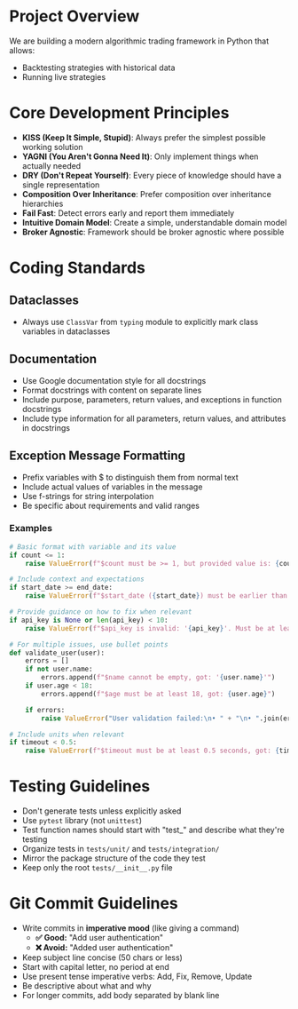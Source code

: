 # Project Overview

We are building a modern algorithmic trading framework in Python that allows:
- Backtesting strategies with historical data
- Running live strategies

# Core Development Principles

- **KISS (Keep It Simple, Stupid)**: Always prefer the simplest possible working solution
- **YAGNI (You Aren't Gonna Need It)**: Only implement things when actually needed
- **DRY (Don't Repeat Yourself)**: Every piece of knowledge should have a single representation
- **Composition Over Inheritance**: Prefer composition over inheritance hierarchies
- **Fail Fast**: Detect errors early and report them immediately
- **Intuitive Domain Model**: Create a simple, understandable domain model
- **Broker Agnostic**: Framework should be broker agnostic where possible

# Coding Standards

## Dataclasses

- Always use `ClassVar` from `typing` module to explicitly mark class variables in dataclasses

## Documentation

- Use Google documentation style for all docstrings
- Format docstrings with content on separate lines
- Include purpose, parameters, return values, and exceptions in function docstrings
- Include type information for all parameters, return values, and attributes in docstrings

## Exception Message Formatting

- Prefix variables with $ to distinguish them from normal text
- Include actual values of variables in the message
- Use f-strings for string interpolation
- Be specific about requirements and valid ranges

### Examples

```python
# Basic format with variable and its value
if count <= 1:
    raise ValueError(f"$count must be >= 1, but provided value is: {count}")

# Include context and expectations
if start_date >= end_date:
    raise ValueError(f"$start_date ({start_date}) must be earlier than $end_date ({end_date})")

# Provide guidance on how to fix when relevant
if api_key is None or len(api_key) < 10:
    raise ValueError(f"$api_key is invalid: '{api_key}'. Must be at least 10 characters. Get a valid key from the dashboard.")

# For multiple issues, use bullet points
def validate_user(user):
    errors = []
    if not user.name:
        errors.append(f"$name cannot be empty, got: '{user.name}'")
    if user.age < 18:
        errors.append(f"$age must be at least 18, got: {user.age}")

    if errors:
        raise ValueError("User validation failed:\n• " + "\n• ".join(errors))

# Include units when relevant
if timeout < 0.5:
    raise ValueError(f"$timeout must be at least 0.5 seconds, got: {timeout}s")
```

# Testing Guidelines

- Don't generate tests unless explicitly asked
- Use `pytest` library (not `unittest`)
- Test function names should start with "test_" and describe what they're testing
- Organize tests in `tests/unit/` and `tests/integration/`
- Mirror the package structure of the code they test
- Keep only the root `tests/__init__.py` file

# Git Commit Guidelines

- Write commits in **imperative mood** (like giving a command)
  - **✅ Good:** "Add user authentication"
  - **❌ Avoid:** "Added user authentication"
- Keep subject line concise (50 chars or less)
- Start with capital letter, no period at end
- Use present tense imperative verbs: Add, Fix, Remove, Update
- Be descriptive about what and why
- For longer commits, add body separated by blank line
